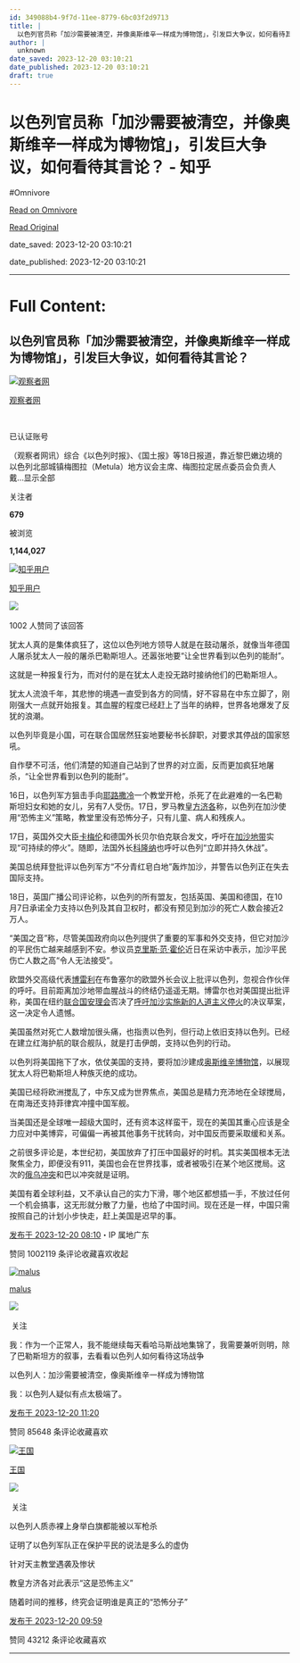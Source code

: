 ```yaml
---
id: 349088b4-9f7d-11ee-8779-6bc03f2d9713
title: |
  以色列官员称「加沙需要被清空，并像奥斯维辛一样成为博物馆」，引发巨大争议，如何看待其言论？ - 知乎
author: |
  unknown
date_saved: 2023-12-20 03:10:21
date_published: 2023-12-20 03:10:21
draft: true
---
```


# 以色列官员称「加沙需要被清空，并像奥斯维辛一样成为博物馆」，引发巨大争议，如何看待其言论？ - 知乎
#Omnivore

[Read on Omnivore](https://omnivore.app/me/-18c89175d9e)

[Read Original](https://www.zhihu.com/question/635773016/answer/3332493828)

date_saved: 2023-12-20 03:10:21

date_published: 2023-12-20 03:10:21

--- 

# Full Content: 

## 以色列官员称「加沙需要被清空，并像奥斯维辛一样成为博物馆」，引发巨大争议，如何看待其言论？

[![观察者网](https://proxy-prod.omnivore-image-cache.app/0x0,sAqnvuYz0x2INjZCxp06ZblFdtFnyX-aSsLHew0pnfSI/https://pica.zhimg.com/v2-eb31780e3c9a79d75fe6ad42dfb76ebb_l.jpg?source=1def8aca)](https://www.zhihu.com/org/guan-cha-zhe-wang-31)

[观察者网](https://www.zhihu.com/org/guan-cha-zhe-wang-31)

[​](https://www.zhihu.com/question/48510028)

已认证账号

（观察者网讯）综合《以色列时报》、《国土报》等18日报道，靠近黎巴嫩边境的以色列北部城镇梅图拉（Metula）地方议会主席、梅图拉定居点委员会负责人戴…显示全部 ​

关注者

**679**

被浏览

**1,144,027**

[![知乎用户](https://proxy-prod.omnivore-image-cache.app/0x0,s1k6P3vhItmfYpQfwZpE14dsekOoh81VHGWiw8CXzPG0/https://picx.zhimg.com/v2-abed1a8c04700ba7d72b45195223e0ff_l.jpg?source=2c26e567)](https://www.zhihu.com/people/d61c89633fc1ced35e2c4420b5e2f89d)

[知乎用户](https://www.zhihu.com/people/d61c89633fc1ced35e2c4420b5e2f89d)

​![](https://proxy-prod.omnivore-image-cache.app/0x0,sEQaOWrSM4sYxMszrQ6lhsM51WgM5AvlqxCkeG6GJZz4/https://pic1.zhimg.com/v2-4812630bc27d642f7cafcd6cdeca3d7a.jpg?source=88ceefae)

1002 人赞同了该回答

犹太人真的是集体疯狂了，这位以色列地方领导人就是在鼓动屠杀，就像当年德国人屠杀犹太人一般的屠杀巴勒斯坦人。还嚣张地要“让全世界看到以色列的能耐”。

这就是一种报复行为，而对付的是在犹太人走投无路时接纳他们的巴勒斯坦人。

犹太人流浪千年，其悲惨的境遇一直受到各方的同情，好不容易在中东立脚了，刚刚强大一点就开始报复。其血腥的程度已经赶上了当年的纳粹，世界各地爆发了反犹的浪潮。

以色列毕竟是小国，可在联合国居然狂妄地要秘书长辞职，对要求其停战的国家怒吼。

自作孽不可活，他们清楚的知道自己站到了世界的对立面，反而更加疯狂地屠杀，“让全世界看到以色列的能耐”。

16日，以色列军方狙击手向[耶路撒冷](https://www.zhihu.com/search?q=%E8%80%B6%E8%B7%AF%E6%92%92%E5%86%B7&search%5Fsource=Entity&hybrid%5Fsearch%5Fsource=Entity&hybrid%5Fsearch%5Fextra=%7B%22sourceType%22%3A%22answer%22%2C%22sourceId%22%3A3332493828%7D)一个教堂开枪，杀死了在此避难的一名巴勒斯坦妇女和她的女儿，另有7人受伤。17日，罗马教皇[方济各](https://www.zhihu.com/search?q=%E6%96%B9%E6%B5%8E%E5%90%84&search%5Fsource=Entity&hybrid%5Fsearch%5Fsource=Entity&hybrid%5Fsearch%5Fextra=%7B%22sourceType%22%3A%22answer%22%2C%22sourceId%22%3A3332493828%7D)称，以色列在加沙使用“恐怖主义”策略，教堂里没有恐怖分子，只有儿童、病人和残疾人。

17日，英国外交大臣[卡梅伦](https://www.zhihu.com/search?q=%E5%8D%A1%E6%A2%85%E4%BC%A6&search%5Fsource=Entity&hybrid%5Fsearch%5Fsource=Entity&hybrid%5Fsearch%5Fextra=%7B%22sourceType%22%3A%22answer%22%2C%22sourceId%22%3A3332493828%7D)和德国外长贝尔伯克联合发文，呼吁在[加沙地带](https://www.zhihu.com/search?q=%E5%8A%A0%E6%B2%99%E5%9C%B0%E5%B8%A6&search%5Fsource=Entity&hybrid%5Fsearch%5Fsource=Entity&hybrid%5Fsearch%5Fextra=%7B%22sourceType%22%3A%22answer%22%2C%22sourceId%22%3A3332493828%7D)实现“可持续的停火”。随即，法国外长[科隆纳](https://www.zhihu.com/search?q=%E7%A7%91%E9%9A%86%E7%BA%B3&search%5Fsource=Entity&hybrid%5Fsearch%5Fsource=Entity&hybrid%5Fsearch%5Fextra=%7B%22sourceType%22%3A%22answer%22%2C%22sourceId%22%3A3332493828%7D)也呼吁以色列“立即并持久休战”。

美国总统拜登批评以色列军方“不分青红皂白地”轰炸加沙，并警告以色列正在失去国际支持。

18日，英国广播公司评论称，以色列的所有盟友，包括英国、美国和德国，在10月7日承诺全力支持以色列及其自卫权时，都没有预见到加沙的死亡人数会接近2万人。

“美国之音”称，尽管美国政府向以色列提供了重要的军事和外交支持，但它对加沙的平民伤亡越来越感到不安。参议员[克里斯·范·霍伦](https://www.zhihu.com/search?q=%E5%85%8B%E9%87%8C%E6%96%AF%C2%B7%E8%8C%83%C2%B7%E9%9C%8D%E4%BC%A6&search%5Fsource=Entity&hybrid%5Fsearch%5Fsource=Entity&hybrid%5Fsearch%5Fextra=%7B%22sourceType%22%3A%22answer%22%2C%22sourceId%22%3A3332493828%7D)近日在采访中表示，加沙平民伤亡人数之高“令人无法接受”。

欧盟外交高级代表[博雷利](https://www.zhihu.com/search?q=%E5%8D%9A%E9%9B%B7%E5%88%A9&search%5Fsource=Entity&hybrid%5Fsearch%5Fsource=Entity&hybrid%5Fsearch%5Fextra=%7B%22sourceType%22%3A%22answer%22%2C%22sourceId%22%3A3332493828%7D)在布鲁塞尔的欧盟外长会议上批评以色列，忽视合作伙伴的呼吁。目前距离加沙地带血腥战斗的终结仍遥遥无期。博雷尔也对美国提出批评称，美国在纽约[联合国安理会](https://www.zhihu.com/search?q=%E8%81%94%E5%90%88%E5%9B%BD%E5%AE%89%E7%90%86%E4%BC%9A&search%5Fsource=Entity&hybrid%5Fsearch%5Fsource=Entity&hybrid%5Fsearch%5Fextra=%7B%22sourceType%22%3A%22answer%22%2C%22sourceId%22%3A3332493828%7D)否决了[呼吁加沙实施新的人道主义停火](https://link.zhihu.com/?target=https%3A//www.dw.com/zh/%25E5%258F%25A4%25E7%2589%25B9%25E9%259B%25B7%25E6%2596%25AF%25E5%2591%25BC%25E5%2590%2581%25E5%258A%25A0%25E6%25B2%2599%25E5%2581%259C%25E7%2581%25AB-%25E4%25BB%25A5%25E8%2589%25B2%25E5%2588%2597%25E6%2589%25B9%25E5%258D%25B1%25E5%258F%258A%25E4%25B8%2596%25E7%2595%258C%25E5%2592%258C%25E5%25B9%25B3/a-67658427)的决议草案，这一决定令人遗憾。

美国虽然对死亡人数增加很头痛，也指责以色列，但行动上依旧支持以色列。已经在建立红海护航的联合舰队，就是打击伊朗，支持以色列的行动。

以色列将美国拖下了水，依仗美国的支持，要将加沙建成[奥斯维辛博物馆](https://www.zhihu.com/search?q=%E5%A5%A5%E6%96%AF%E7%BB%B4%E8%BE%9B%E5%8D%9A%E7%89%A9%E9%A6%86&search%5Fsource=Entity&hybrid%5Fsearch%5Fsource=Entity&hybrid%5Fsearch%5Fextra=%7B%22sourceType%22%3A%22answer%22%2C%22sourceId%22%3A3332493828%7D)，以展现犹太人将巴勒斯坦人种族灭绝的成功。

美国已经将欧洲搅乱了，中东又成为世界焦点，美国总是精力充沛地在全球搅局，在南海还支持菲律宾冲撞中国军舰。

当美国还是全球唯一超级大国时，还有资本这样蛮干，现在的美国其重心应该是全力应对中美博弈，可偏偏一再被其他事务干扰转向，对中国反而要采取缓和关系。

之前很多评论是，本世纪初，美国放弃了打压中国最好的时机。其实美国根本无法聚焦全力，即便没有911，美国也会在世界找事，或者被吸引在某个地区搅局。这次的[俄乌冲突](https://www.zhihu.com/search?q=%E4%BF%84%E4%B9%8C%E5%86%B2%E7%AA%81&search%5Fsource=Entity&hybrid%5Fsearch%5Fsource=Entity&hybrid%5Fsearch%5Fextra=%7B%22sourceType%22%3A%22answer%22%2C%22sourceId%22%3A3332493828%7D)和巴以冲突就是证明。

美国有着全球利益，又不承认自己的实力下滑，哪个地区都想插一手，不放过任何一个机会搞事，这无形就分散了力量，也给了中国时间。现在还是一样，中国只需按照自己的计划小步快走，赶上美国是迟早的事。

[发布于 2023-12-20 08:10](https://www.zhihu.com/question/635773016/answer/3332493828)・IP 属地广东

​赞同 1002​​119 条评论​收藏​喜欢收起​

[![malus](https://proxy-prod.omnivore-image-cache.app/0x0,sYPOst_vEAudSx_wTU8sqAW1P6hYvsnvtGO6ogPfY6n0/https://picx.zhimg.com/v2-abed1a8c04700ba7d72b45195223e0ff_l.jpg?source=1def8aca)](https://www.zhihu.com/people/malus-49-12)

[malus](https://www.zhihu.com/people/malus-49-12)

​![](https://proxy-prod.omnivore-image-cache.app/0x0,sRpP1H2oa_TfsDLpATwsIt6ipVLRN7HlUZGTch2Ee4JQ/https://picx.zhimg.com/v2-4812630bc27d642f7cafcd6cdeca3d7a.jpg?source=88ceefae)

​ 关注

我：作为一个正常人，我不能继续每天看哈马斯战地集锦了，我需要兼听则明，除了巴勒斯坦方的叙事，去看看以色列人如何看待这场战争

以色列人：加沙需要被清空，像奥斯维辛一样成为博物馆

我：以色列人疑似有点太极端了。

[发布于 2023-12-20 11:20](https://www.zhihu.com/question/635773016/answer/3332710127)

​赞同 856​​48 条评论​收藏​喜欢

[![王国](https://proxy-prod.omnivore-image-cache.app/0x0,sYPOst_vEAudSx_wTU8sqAW1P6hYvsnvtGO6ogPfY6n0/https://picx.zhimg.com/v2-abed1a8c04700ba7d72b45195223e0ff_l.jpg?source=1def8aca)](https://www.zhihu.com/people/wang-guo-13-37)

[王国](https://www.zhihu.com/people/wang-guo-13-37)

​![](https://proxy-prod.omnivore-image-cache.app/0x0,sRpP1H2oa_TfsDLpATwsIt6ipVLRN7HlUZGTch2Ee4JQ/https://picx.zhimg.com/v2-4812630bc27d642f7cafcd6cdeca3d7a.jpg?source=88ceefae)

​ 关注

以色列人质赤裸上身举白旗都能被以军枪杀

证明了以色列军队正在保护平民的说法是多么的虚伪

针对天主教堂遇袭及惨状

教皇方济各对此表示“这是恐怖主义”

随着时间的推移，终究会证明谁是真正的“恐怖分子”

[发布于 2023-12-20 09:59](https://www.zhihu.com/question/635773016/answer/3332633478)

​赞同 432​​12 条评论​收藏​喜欢

---

